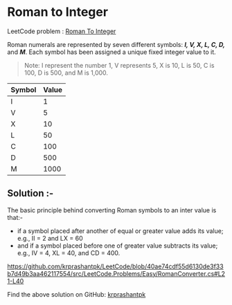 # Roman to Integer

LeetCode problem : [Roman To Integer](https://leetcode.com/problems/roman-to-integer/)

Roman numerals are represented by seven different symbols: **_I, V, X, L, C, D,_** and **_M_**. Each symbol has been assigned a unique fixed integer value to it.

> Note: I represent the number 1, V represents 5, X is 10, L is 50, C is 100, D is 500, and M is 1,000.

| Symbol | Value |
| ------ | ----- |
| I      | 1     |
| V      | 5     |
| X      | 10    |
| L      | 50    |
| C      | 100   |
| D      | 500   |
| M      | 1000  |

## Solution :-

The basic principle behind converting Roman symbols to an inter value is that:-

- if a symbol placed after another of equal or greater value adds its value; e.g., II = 2 and LX = 60
- and if a symbol placed before one of greater value subtracts its value; e.g., IV = 4, XL = 40, and CD = 400.

https://github.com/krprashantpk/LeetCode/blob/40ae74cdf55d6130de3f33b7d49b3aa462117554/src/LeetCode.Problems/Easy/RomanConverter.cs#L21-L40

Find the above solution on GitHub: [krprashantpk](https://github.com/krprashantpk/LeetCode/blob/master/src/LeetCode.Problems/Easy/RomanConverter.cs)
